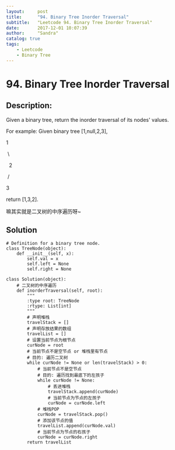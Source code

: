 ```yaml
---
layout:     post
title:      "94. Binary Tree Inorder Traversal"
subtitle:   "Leetcode 94. Binary Tree Inorder Traversal"
date:       2017-12-01 10:07:39
author:     "Sandra"
catalog: true
tags:
    - Leetcode
    - Binary Tree
---
```


# 94. Binary Tree Inorder Traversal

## Description:

Given a binary tree, return the inorder traversal of its nodes' values.

For example:
Given binary tree [1,null,2,3],
<p>1</p>
<p>&nbsp\&nbsp</p>
<p>&nbsp&nbsp2&nbsp&nbsp</p>
<p>&nbsp/&nbsp</p>
<p>3</p>
return [1,3,2].

嘛其实就是二叉树的中序遍历呀~

## Solution
    # Definition for a binary tree node.
    class TreeNode(object):
        def __init__(self, x):
            self.val = x
            self.left = None
            self.right = None

    class Solution(object):
        # 二叉树的中序遍历
        def inorderTraversal(self, root):
            """
            :type root: TreeNode
            :rtype: List[int]
            """
            # 声明堆栈
            travelStack = []
            # 声明存放结果的数组
            travelList = []
            # 设置当前节点为根节点
            curNode = root
            # 当前节点不是空节点 or 堆栈里有节点
            # 目的: 遍历二叉树
            while curNode != None or len(travelStack) > 0:
                # 当前节点不是空节点
                # 目的: 遍历找到最底下的左孩子
                while curNode != None:
                    # 丢进堆栈
                    travelStack.append(curNode)
                    # 当前节点为节点的左孩子
                    curNode = curNode.left
                # 堆栈POP
                curNode = travelStack.pop()
                # 添加该节点的值
                travelList.append(curNode.val)
                # 当前节点为节点的右孩子
                curNode = curNode.right
            return travelList  
